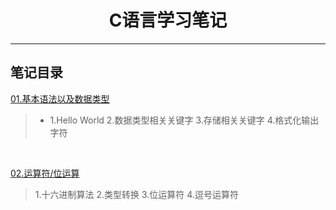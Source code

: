 <h1 align="center">C语言学习笔记</h1>
<hr>

## 笔记目录

[01.基本语法以及数据类型](./01-study/main.c)
> * 1.Hello World
> 2.数据类型相关关键字
> 3.存储相关关键字
> 4.格式化输出字符

<br>

[02.运算符/位运算](./02-study/main.c)
> 1.十六进制算法
> 2.类型转换
> 3.位运算符
> 4.逗号运算符
> 
